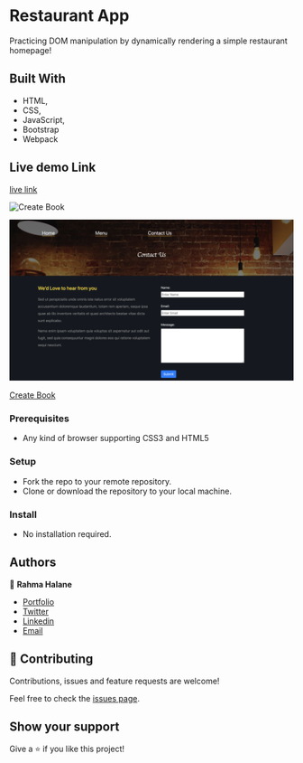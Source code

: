 # Restaurant App

Practicing DOM manipulation by dynamically rendering a simple restaurant homepage!

## Built With

- HTML,
- CSS,
- JavaScript,
- Bootstrap
- Webpack

## Live demo Link

[live link](https://rawcdn.githack.com/imahnama/Project-Restaurant-Page/a83cb83c49108ed7d879d66b4faa43acfcc194c1/dist/index.html)

![Create Book](images/1.png)

![Create Book](images/2.png)

[Create Book](images/3.png)

### Prerequisites

- Any kind of browser supporting CSS3 and HTML5

### Setup

- Fork the repo to your remote repository.
- Clone or download the repository to your local machine.

### Install

- No installation required.

## Authors

👤 **Rahma Halane**

- [Portfolio](https://raw.githack.com/imahnama/my-portfolio/develop/index.html)
- [Twitter](https://twitter.com/halane_rahma)
- [Linkedin](https://www.linkedin.com/in/rahmahalane/)
- [Email](mailto:Halane.rahma@gmail.com )


## 🤝 Contributing

Contributions, issues and feature requests are welcome!

Feel free to check the [issues page](https://github.com/imahnama/Project-Restaurant-Page/issues).

## Show your support

Give a ⭐️ if you like this project!
